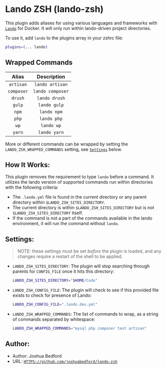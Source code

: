 # Lando ZSH (lando-zsh)

This plugin adds aliases for using various languages and frameworks with
[`Lando`](https://docs.lando.dev/basics/) for Docker. It will only run within
lando-driven project directories.

To use it, add `lando` to the plugins array in your zshrc file:

```zsh
plugins=(... lando)
```

## Wrapped Commands

|   Alias    |   Description    |
| :--------: | :--------------: |
| `artisan`  | `lando artisan`  |
| `composer` | `lando composer` |
|  `drush`   |  `lando drush`   |
|   `gulp`   |   `lando gulp`   |
|   `npm`    |   `lando npm`    |
|   `php`    |   `lando php`    |
|    `wp`    |    `lando wp`    |
|   `yarn`   |   `lando yarn`   |

More or different commands can be wrapped by setting the
`LANDO_ZSH_WRAPPED_COMMANDS` setting, see [`Settings`](#settings) below.

## How It Works:

This plugin removes the requirement to type `lando` before a command. It
utilizes the lando version of supported commands run within directories with the
following criteria:

-   The `.lando.yml` file is found in the current directory or any parent
    directory within `$LANDO_ZSH_SITES_DIRECTORY`.
-   The current directory is within `$LANDO_ZSH_SITES_DIRECTORY` but is not
    `$LANDO_ZSH_SITES_DIRECTORY` itself.
-   If the command is not a part of the commands available in the lando
    environment, it will run the command without `lando`.

## Settings:

> NOTE: these settings must be set _before_ the plugin is loaded, and any
> changes require a restart of the shell to be applied.

-   `LANDO_ZSH_SITES_DIRECTORY`: The plugin will stop searching through parents
    for `CONFIG_FILE` once it hits this directory:

    ```sh
    LANDO_ZSH_SITES_DIRECTORY="$HOME/Code"
    ```

-   `LANDO_ZSH_CONFIG_FILE`: The plugin will check to see if this provided file
    exists to check for presence of Lando:

    ```sh
    LANDO_ZSH_CONFIG_FILE=".lando.dev.yml"
    ```

-   `LANDO_ZSH_WRAPPED_COMMANDS`: The list of commands to wrap, as a string of
    commands separated by whitespace:
    ```sh
    LANDO_ZSH_WRAPPED_COMMANDS="mysql php composer test artisan"
    ```

## Author:

-   Author: Joshua Bedford
-   URL:
    [`HTTPS://github.com/joshuabedford/lando-zsh`](HTTPS://GitHub.Com/joshuabedford/lando-zsh)
